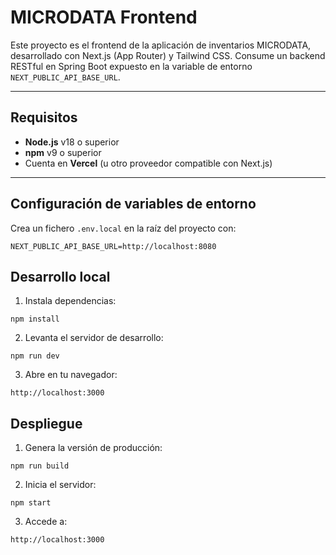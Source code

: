 # MICRODATA Frontend

Este proyecto es el frontend de la aplicación de inventarios MICRODATA, desarrollado con Next.js (App Router) y Tailwind CSS. Consume un backend RESTful en Spring Boot expuesto en la variable de entorno `NEXT_PUBLIC_API_BASE_URL`.

---

## Requisitos

- **Node.js** v18 o superior
- **npm** v9 o superior
- Cuenta en **Vercel** (u otro proveedor compatible con Next.js)

---

## Configuración de variables de entorno

Crea un fichero `.env.local` en la raíz del proyecto con:

```env
NEXT_PUBLIC_API_BASE_URL=http://localhost:8080
```

## Desarrollo local

1. Instala dependencias:
```
npm install
```
2. Levanta el servidor de desarrollo:
```
npm run dev
```
3. Abre en tu navegador:
```
http://localhost:3000
```

## Despliegue
1. Genera la versión de producción:
```
npm run build
```
2. Inicia el servidor:
```
npm start
```
3. Accede a:
```
http://localhost:3000
```